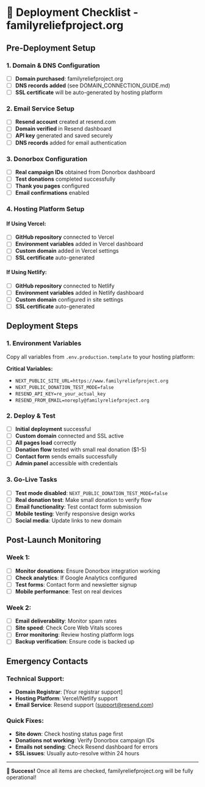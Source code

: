 # 🚀 Deployment Checklist - familyreliefproject.org

## Pre-Deployment Setup

### 1. Domain & DNS Configuration
- [ ] **Domain purchased**: familyreliefproject.org
- [ ] **DNS records added** (see DOMAIN_CONNECTION_GUIDE.md)
- [ ] **SSL certificate** will be auto-generated by hosting platform

### 2. Email Service Setup
- [ ] **Resend account** created at resend.com
- [ ] **Domain verified** in Resend dashboard
- [ ] **API key** generated and saved securely
- [ ] **DNS records** added for email authentication

### 3. Donorbox Configuration
- [ ] **Real campaign IDs** obtained from Donorbox dashboard
- [ ] **Test donations** completed successfully
- [ ] **Thank you pages** configured
- [ ] **Email confirmations** enabled

### 4. Hosting Platform Setup

#### If Using Vercel:
- [ ] **GitHub repository** connected to Vercel
- [ ] **Environment variables** added in Vercel dashboard
- [ ] **Custom domain** added in Vercel settings
- [ ] **SSL certificate** auto-generated

#### If Using Netlify:
- [ ] **GitHub repository** connected to Netlify
- [ ] **Environment variables** added in Netlify dashboard
- [ ] **Custom domain** configured in site settings
- [ ] **SSL certificate** auto-generated

## Deployment Steps

### 1. Environment Variables
Copy all variables from `.env.production.template` to your hosting platform:

**Critical Variables:**
- `NEXT_PUBLIC_SITE_URL=https://www.familyreliefproject.org`
- `NEXT_PUBLIC_DONATION_TEST_MODE=false`
- `RESEND_API_KEY=re_your_actual_key`
- `RESEND_FROM_EMAIL=noreply@familyreliefproject.org`

### 2. Deploy & Test
- [ ] **Initial deployment** successful
- [ ] **Custom domain** connected and SSL active
- [ ] **All pages load** correctly
- [ ] **Donation flow** tested with small real donation ($1-5)
- [ ] **Contact form** sends emails successfully
- [ ] **Admin panel** accessible with credentials

### 3. Go-Live Tasks
- [ ] **Test mode disabled**: `NEXT_PUBLIC_DONATION_TEST_MODE=false`
- [ ] **Real donation test**: Make small donation to verify flow
- [ ] **Email functionality**: Test contact form submission
- [ ] **Mobile testing**: Verify responsive design works
- [ ] **Social media**: Update links to new domain

## Post-Launch Monitoring

### Week 1:
- [ ] **Monitor donations**: Ensure Donorbox integration working
- [ ] **Check analytics**: If Google Analytics configured
- [ ] **Test forms**: Contact form and newsletter signup
- [ ] **Mobile performance**: Test on real devices

### Week 2:
- [ ] **Email deliverability**: Monitor spam rates
- [ ] **Site speed**: Check Core Web Vitals scores
- [ ] **Error monitoring**: Review hosting platform logs
- [ ] **Backup verification**: Ensure code is backed up

## Emergency Contacts

### Technical Support:
- **Domain Registrar**: [Your registrar support]
- **Hosting Platform**: Vercel/Netlify support
- **Email Service**: Resend support (support@resend.com)

### Quick Fixes:
- **Site down**: Check hosting status page first
- **Donations not working**: Verify Donorbox campaign IDs
- **Emails not sending**: Check Resend dashboard for errors
- **SSL issues**: Usually auto-resolve within 24 hours

---

**🎉 Success!** Once all items are checked, familyreliefproject.org will be fully operational!
